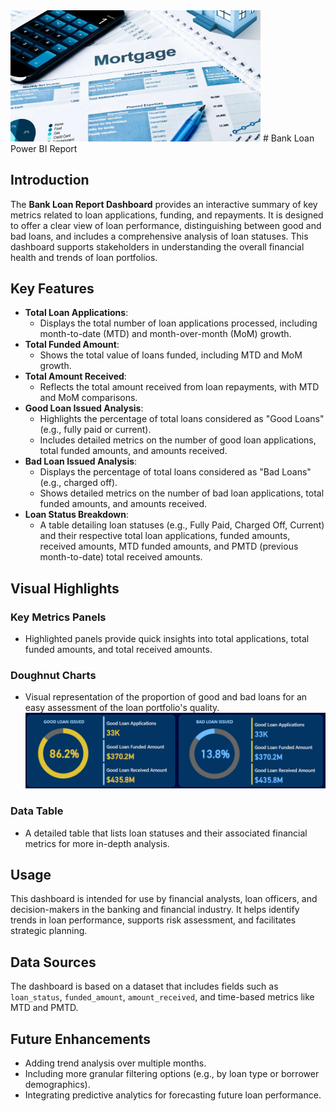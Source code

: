 <img src="./Images/Mortgage.jpg" alt="Bank Analysis" width="400"/>
# Bank Loan Power BI Report

## Introduction
The **Bank Loan Report Dashboard** provides an interactive summary of key metrics related to loan applications, funding, and repayments. It is designed to offer a clear view of loan performance, distinguishing between good and bad loans, and includes a comprehensive analysis of loan statuses. This dashboard supports stakeholders in understanding the overall financial health and trends of loan portfolios.

## Key Features
- **Total Loan Applications**:
  - Displays the total number of loan applications processed, including month-to-date (MTD) and month-over-month (MoM) growth.
- **Total Funded Amount**:
  - Shows the total value of loans funded, including MTD and MoM growth.
- **Total Amount Received**:
  - Reflects the total amount received from loan repayments, with MTD and MoM comparisons.
- **Good Loan Issued Analysis**:
  - Highlights the percentage of total loans considered as "Good Loans" (e.g., fully paid or current).
  - Includes detailed metrics on the number of good loan applications, total funded amounts, and amounts received.
- **Bad Loan Issued Analysis**:
  - Displays the percentage of total loans considered as "Bad Loans" (e.g., charged off).
  - Shows detailed metrics on the number of bad loan applications, total funded amounts, and amounts received.
- **Loan Status Breakdown**:
  - A table detailing loan statuses (e.g., Fully Paid, Charged Off, Current) and their respective total loan applications, funded amounts, received amounts, MTD funded amounts, and PMTD (previous month-to-date) total received amounts.

## Visual Highlights
### Key Metrics Panels
- Highlighted panels provide quick insights into total applications, total funded amounts, and total received amounts.

### Doughnut Charts
- Visual representation of the proportion of good and bad loans for an easy assessment of the loan portfolio's quality.
![Loan Metrics](./Images/loan%20metrics.png)

### Data Table
- A detailed table that lists loan statuses and their associated financial metrics for more in-depth analysis.

## Usage
This dashboard is intended for use by financial analysts, loan officers, and decision-makers in the banking and financial industry. It helps identify trends in loan performance, supports risk assessment, and facilitates strategic planning.

## Data Sources
The dashboard is based on a dataset that includes fields such as `loan_status`, `funded_amount`, `amount_received`, and time-based metrics like MTD and PMTD.

## Future Enhancements
- Adding trend analysis over multiple months.
- Including more granular filtering options (e.g., by loan type or borrower demographics).
- Integrating predictive analytics for forecasting future loan performance.
